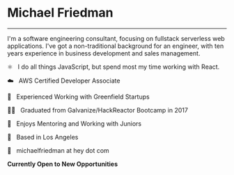 # Michael Friedman

---

I'm a software engineering consultant, focusing on fullstack serverless web applications. I've got a non-traditional background for an engineer, with ten years experience in business development and sales management.

⚛️ &nbsp; I do all things JavaScript, but spend most my time working with React.

☁️ &nbsp; AWS Certified Developer Associate

🌱 &nbsp; Experienced Working with Greenfield Startups

👨‍🎓 &nbsp; Graduated from Galvanize/HackReactor Bootcamp in 2017

🍎 &nbsp; Enjoys Mentoring and Working with Juniors

🔆 &nbsp; Based in Los Angeles

📧 &nbsp; michaelfriedman at hey dot com

**Currently Open to New Opportunities**
